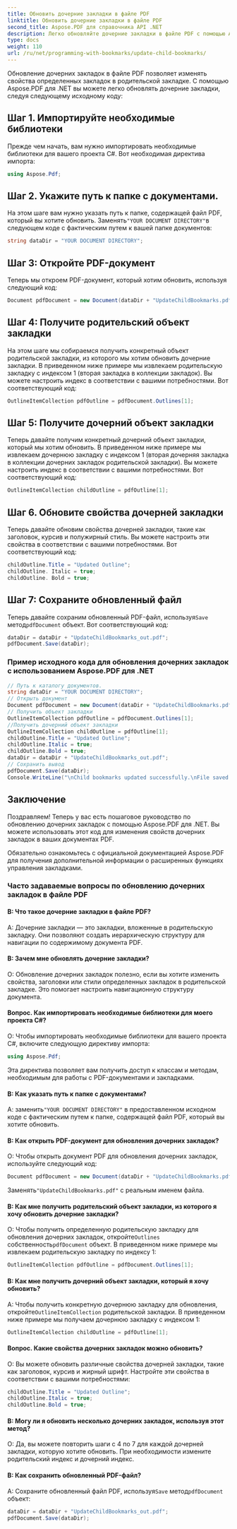 ```yaml
---
title: Обновить дочерние закладки в файле PDF
linktitle: Обновить дочерние закладки в файле PDF
second_title: Aspose.PDF для справочника API .NET
description: Легко обновляйте дочерние закладки в файле PDF с помощью Aspose.PDF для .NET.
type: docs
weight: 110
url: /ru/net/programming-with-bookmarks/update-child-bookmarks/
---
```

Обновление дочерних закладок в файле PDF позволяет изменять свойства определенных закладок в родительской закладке. С помощью Aspose.PDF для .NET вы можете легко обновлять дочерние закладки, следуя следующему исходному коду:

## Шаг 1. Импортируйте необходимые библиотеки

Прежде чем начать, вам нужно импортировать необходимые библиотеки для вашего проекта C#. Вот необходимая директива импорта:

```csharp
using Aspose.Pdf;
```

## Шаг 2. Укажите путь к папке с документами.

 На этом шаге вам нужно указать путь к папке, содержащей файл PDF, который вы хотите обновить. Заменять`"YOUR DOCUMENT DIRECTORY"`в следующем коде с фактическим путем к вашей папке документов:

```csharp
string dataDir = "YOUR DOCUMENT DIRECTORY";
```

## Шаг 3: Откройте PDF-документ

Теперь мы откроем PDF-документ, который хотим обновить, используя следующий код:

```csharp
Document pdfDocument = new Document(dataDir + "UpdateChildBookmarks.pdf");
```

## Шаг 4: Получите родительский объект закладки

На этом шаге мы собираемся получить конкретный объект родительской закладки, из которого мы хотим обновить дочерние закладки. В приведенном ниже примере мы извлекаем родительскую закладку с индексом 1 (вторая закладка в коллекции закладок). Вы можете настроить индекс в соответствии с вашими потребностями. Вот соответствующий код:

```csharp
OutlineItemCollection pdfOutline = pdfDocument.Outlines[1];
```

## Шаг 5: Получите дочерний объект закладки

Теперь давайте получим конкретный дочерний объект закладки, который мы хотим обновить. В приведенном ниже примере мы извлекаем дочернюю закладку с индексом 1 (вторая дочерняя закладка в коллекции дочерних закладок родительской закладки). Вы можете настроить индекс в соответствии с вашими потребностями. Вот соответствующий код:

```csharp
OutlineItemCollection childOutline = pdfOutline[1];
```

## Шаг 6. Обновите свойства дочерней закладки

Теперь давайте обновим свойства дочерней закладки, такие как заголовок, курсив и полужирный стиль. Вы можете настроить эти свойства в соответствии с вашими потребностями. Вот соответствующий код:

```csharp
childOutline.Title = "Updated Outline";
childOutline. Italic = true;
childOutline. Bold = true;
```

## Шаг 7: Сохраните обновленный файл

 Теперь давайте сохраним обновленный PDF-файл, используя`Save` метод`pdfDocument` объект. Вот соответствующий код:

```csharp
dataDir = dataDir + "UpdateChildBookmarks_out.pdf";
pdfDocument.Save(dataDir);
```

### Пример исходного кода для обновления дочерних закладок с использованием Aspose.PDF для .NET 
```csharp
// Путь к каталогу документов.
string dataDir = "YOUR DOCUMENT DIRECTORY";
// Открыть документ
Document pdfDocument = new Document(dataDir + "UpdateChildBookmarks.pdf");
// Получить объект закладки
OutlineItemCollection pdfOutline = pdfDocument.Outlines[1];
//Получить дочерний объект закладки
OutlineItemCollection childOutline = pdfOutline[1];
childOutline.Title = "Updated Outline";
childOutline.Italic = true;
childOutline.Bold = true;
dataDir = dataDir + "UpdateChildBookmarks_out.pdf";            
// Сохранить вывод
pdfDocument.Save(dataDir);
Console.WriteLine("\nChild bookmarks updated successfully.\nFile saved at " + dataDir);
```

## Заключение

Поздравляем! Теперь у вас есть пошаговое руководство по обновлению дочерних закладок с помощью Aspose.PDF для .NET. Вы можете использовать этот код для изменения свойств дочерних закладок в ваших документах PDF.

Обязательно ознакомьтесь с официальной документацией Aspose.PDF для получения дополнительной информации о расширенных функциях управления закладками.

### Часто задаваемые вопросы по обновлению дочерних закладок в файле PDF

#### В: Что такое дочерние закладки в файле PDF?

A: Дочерние закладки — это закладки, вложенные в родительскую закладку. Они позволяют создать иерархическую структуру для навигации по содержимому документа PDF.

#### В: Зачем мне обновлять дочерние закладки?

О: Обновление дочерних закладок полезно, если вы хотите изменить свойства, заголовки или стили определенных закладок в родительской закладке. Это помогает настроить навигационную структуру документа.

#### Вопрос. Как импортировать необходимые библиотеки для моего проекта C#?

О: Чтобы импортировать необходимые библиотеки для вашего проекта C#, включите следующую директиву импорта:

```csharp
using Aspose.Pdf;
```

Эта директива позволяет вам получить доступ к классам и методам, необходимым для работы с PDF-документами и закладками.

#### В: Как указать путь к папке с документами?

 А: заменить`"YOUR DOCUMENT DIRECTORY"` в предоставленном исходном коде с фактическим путем к папке, содержащей файл PDF, который вы хотите обновить.

#### В: Как открыть PDF-документ для обновления дочерних закладок?

О: Чтобы открыть документ PDF для обновления дочерних закладок, используйте следующий код:

```csharp
Document pdfDocument = new Document(dataDir + "UpdateChildBookmarks.pdf");
```

 Заменять`"UpdateChildBookmarks.pdf"` с реальным именем файла.

#### В: Как мне получить родительский объект закладки, из которого я хочу обновить дочерние закладки?

 О: Чтобы получить определенную родительскую закладку для обновления дочерних закладок, откройте`Outlines` собственность`pdfDocument` объект. В приведенном ниже примере мы извлекаем родительскую закладку по индексу 1:

```csharp
OutlineItemCollection pdfOutline = pdfDocument.Outlines[1];
```

#### В: Как мне получить дочерний объект закладки, который я хочу обновить?

 A: Чтобы получить конкретную дочернюю закладку для обновления, откройте`OutlineItemCollection` родительской закладки. В приведенном ниже примере мы получаем дочернюю закладку с индексом 1:

```csharp
OutlineItemCollection childOutline = pdfOutline[1];
```

#### Вопрос. Какие свойства дочерних закладок можно обновить?

О: Вы можете обновить различные свойства дочерней закладки, такие как заголовок, курсив и жирный шрифт. Настройте эти свойства в соответствии с вашими потребностями:

```csharp
childOutline.Title = "Updated Outline";
childOutline.Italic = true;
childOutline.Bold = true;
```

#### В: Могу ли я обновить несколько дочерних закладок, используя этот метод?

О: Да, вы можете повторить шаги с 4 по 7 для каждой дочерней закладки, которую хотите обновить. При необходимости измените родительский индекс и дочерний индекс.

#### В: Как сохранить обновленный PDF-файл?

 A: Сохраните обновленный файл PDF, используя`Save` метод`pdfDocument` объект:

```csharp
dataDir = dataDir + "UpdateChildBookmarks_out.pdf";
pdfDocument.Save(dataDir);
```